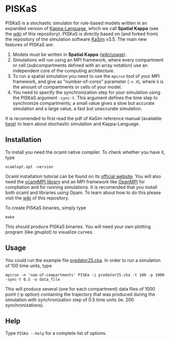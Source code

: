 <!--img src="http://www.pps.jussieu.fr/~jkrivine/homepage/Research_files/droppedImage.jpg" alt="KaSim logo" title="Stochastic Kappa Simulator" align="right" /-->
# PISKaS

PISKaS is a stochastic simulator for rule-based models written in an expanded version of [Kappa-Language](http://dev.executableknowledge.org/), which we call **Spatial Kappa** (see the [wiki](https://github.com/DLab/PISKaS/wiki) of this repository). 
PISKaS is directly based on (and forked from) the repository of the simulation software [KaSim](https://github.com/Kappa-Dev/KaSim) v3.5. The main new features of PISKaS are:

  1. Models must be written in **Spatial Kappa** ([wiki/usage](https://github.com/DLab/PISKaS/wiki#usage)).
  2. Simulations will run using an MPI framework, where every compartment or cell (subcompartments defined with an array notation) use an independent core of the computing architecture.
  3. To run a spatial simulation you need to use the `mpirun` tool of your MPI framework, and give as "number-of-cores" parameter (`-n X`), where `X` is the amount of compartments or cells of your model.
  4. You need to specify the synchronization step for your simulation using the PISKaS argument `-sync-t`. This argument defines the time step to synchronize compartments; a small value gives a slow but accurate simulation and a large value, a fast but unaccurate simulation.

It is recomended to first read the pdf of KaSim reference manual (available [here](https://github.com/Kappa-Dev/KaSim/releases/download/v3.5-190914/KaSim_manual_3_5.pdf)) to learn about stochastic simulation and Kappa-Language.

## Installation

To install you need the ocaml native compiler. To check whether you have it, type 

`ocamlopt.opt -version` 

Ocaml installation tutorial can be found on its [official website](https://ocaml.org/). You will also need the [ocamlMPI library](https://forge.ocamlcore.org/projects/ocamlmpi/) and an MPI framework like [OpenMPI](https://www.open-mpi.org/) for compliation and for running simulations. It is recomended that you install both ocaml and libraries using Opam. To learn about how to do this please visit the [wiki](https://github.com/DLab/PISKaS/wiki) of this repository.

To create PISKaS binaries, simply type 

`make`

This should produce PISKaS binaries. You will need your own plotting program (like gnuplot) to visualize curves.

## Usage

You could run the example file [predator25.cka](https://github.com/DLab/PISKaS/blob/master/models/predator/predator25.cka). In order to run a simulation of 100 time units, type

`mpirun -n 'num-of-compartments' PISKa -i predator25.cka -t 100 -p 1000 -sync-t 0.5 -o data_file`

This will produce several (one for each compartment) data files of 1000 point (-p option) containing the trajectory that was produced during the simulation with synchronization step of 0.5 time units (ie. 200 synchronizations).

## Help

Type `PISKa --help` for a complete list of options.

